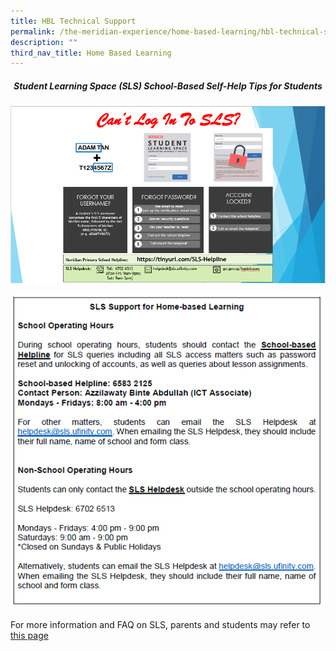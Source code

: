 ```yaml
---
title: HBL Technical Support
permalink: /the-meridian-experience/home-based-learning/hbl-technical-support/
description: ""
third_nav_title: Home Based Learning
---
```

<h5 align = "center">Student Learning Space (SLS)  
School-Based Self-Help Tips for Students</h5>

![](/images/The%20Meridian%20Experience/SLS/Step%20to%20login.png)

![](/images/The%20Meridian%20Experience/SLS/SLS%20Helpline.png)

<p>For more information and FAQ on SLS, parents and students may refer to <a href = "https://www.meridianpri.moe.edu.sg/useful-links/learning-portals/singapore-student-learning-space/">this page</p>